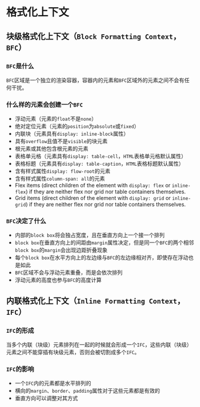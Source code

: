 # 格式化上下文

## 块级格式化上下文（`Block Formatting Context`，`BFC`）

### `BFC`是什么

`BFC`区域是一个独立的渲染容器，容器内的元素和`BFC`区域外的元素之间不会有任何干扰。

### 什么样的元素会创建一个`BFC`

- 浮动元素（元素的`float`不是`none`）
- 绝对定位元素（元素的`position`为`absolute`或`fixed`）
- 内联块（元素具有`display: inline-block`属性）
- 具有`overflow`且值不是`visible`的块元素
- 根元素或其他包含根元素的元素
- 表格单元格（元素具有`display: table-cell`，`HTML`表格单元格默认属性）
- 表格标题（元素具有`display: table-caption`，`HTML`表格标题默认属性）
- 含有样式属性`display: flow-root`的元素
- 含有样式属性`column-span: all`的元素
- Flex items (direct children of the element with `display: flex` or `inline-flex`) if they are neither flex nor grid nor table containers themselves.
- Grid items (direct children of the element with `display: grid` or `inline-grid`) if they are neither flex nor grid nor table containers themselves.

### `BFC`决定了什么

- 内部的`block box`将会独占宽度，且在垂直方向上一个接一个排列
- `block box`在垂直方向上的间距由`margin`属性决定，但是同一个`BFC`的两个相邻`block box`的`margin`会出现边距折叠现象
- 每个`block box`在水平方向上的左边缘与`BFC`的左边缘相对齐，即使存在浮动也是如此
- `BFC`区域不会与浮动元素重叠，而是会依次排列
- 浮动元素的高度也参与`BFC`的高度计算

## 内联格式化上下文（`Inline Formatting Context`，`IFC`）

### `IFC`的形成

当多个内联（块级）元素排列在一起的时候就会形成一个`IFC`，这些内联（块级）元素之间不能穿插有块级元素，否则会被切割成多个`IFC`。

### `IFC`的影响

- 一个`IFC`内的元素都是水平排列的
- 横向的`margin`、`border`、`padding`属性对于这些元素都是有效的
- 垂直方向可以调整对其方式

